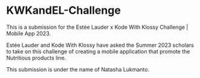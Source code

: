 # KWKandEL-Challenge
This is a submission for the Estée Lauder x Kode With Klossy Challenge | Mobile App 2023.

Estée Lauder and Kode With Klossy have asked the Summer 2023 scholars to take on this challenge of creating a mobile application that promote the Nutritious products line.

This submission is under the name of Natasha Lukmanto. 

